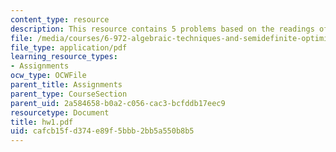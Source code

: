 ```yaml
---
content_type: resource
description: This resource contains 5 problems based on the readings of the course.
file: /media/courses/6-972-algebraic-techniques-and-semidefinite-optimization-spring-2006/cafcb15fd374e89f5bbb2bb5a550b8b5_hw1.pdf
file_type: application/pdf
learning_resource_types:
- Assignments
ocw_type: OCWFile
parent_title: Assignments
parent_type: CourseSection
parent_uid: 2a584658-b0a2-c056-cac3-bcfddb17eec9
resourcetype: Document
title: hw1.pdf
uid: cafcb15f-d374-e89f-5bbb-2bb5a550b8b5
---
```

